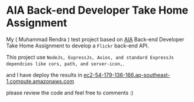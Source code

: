 # AIA Back-end Developer Take Home Assignment

My ( Muhammad Rendra ) test project based on [AIA](https://github.com/thayub/test-dev/blob/master/README.md) Back-end Developer Take Home Assignment to develop a `Flickr` back-end API.

This project use `NodeJs, ExpressJs, Axios, and standard ExpressJs dependcies like cors, path, and server-icon,`.

and I have deploy the results in [ec2-54-179-136-166.ap-southeast-1.compute.amazonaws.com
](http://ec2-54-179-136-166.ap-southeast-1.compute.amazonaws.com
)

please review the code and feel free to comments :)
